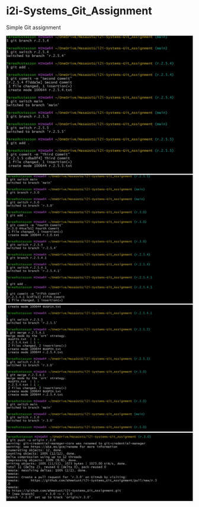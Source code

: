 # i2i-Systems_Git_Assignment

Simple Git assignment

![ss1](https://github.com/ahmetust/i2i-Systems_Git_Assignment/blob/main/Screenshots/Screenshot_1.JPG)
![ss2](https://github.com/ahmetust/i2i-Systems_Git_Assignment/blob/main/Screenshots/Screenshot_2.JPG)
![ss3](https://github.com/ahmetust/i2i-Systems_Git_Assignment/blob/main/Screenshots/Screenshot_3.JPG)
![ss4](https://github.com/ahmetust/i2i-Systems_Git_Assignment/blob/main/Screenshots/Screenshot_4.JPG)
